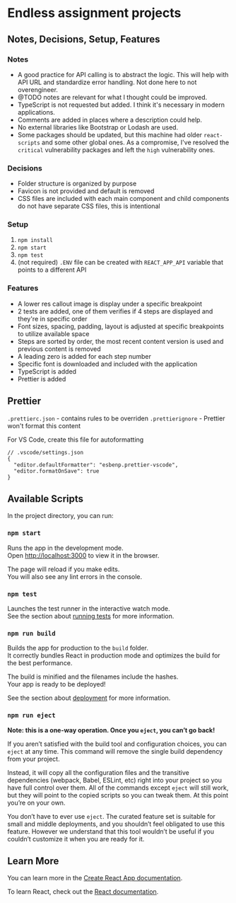 # Endless assignment projects

## Notes, Decisions, Setup, Features

### Notes

- A good practice for API calling is to abstract the logic. This will help with API URL and standardize error handling. Not done here to not overengineer.
- @TODO notes are relevant for what I thought could be improved.
- TypeScript is not requested but added. I think it's necessary in modern applications.
- Comments are added in places where a description could help.
- No external libraries like Bootstrap or Lodash are used.
- Some packages should be updated, but this machine had older `react-scripts` and some other global ones. As a compromise, I've resolved the `critical` vulnerability packages and left the `high` vulnerability ones.

### Decisions

- Folder structure is organized by purpose
- Favicon is not provided and default is removed
- CSS files are included with each main component and child components do not have separate CSS files, this is intentional

### Setup

1. `npm install`
2. `npm start`
3. `npm test`
4. (not required) `.ENV` file can be created with `REACT_APP_API` variable that points to a different API

### Features

- A lower res callout image is display under a specific breakpoint
- 2 tests are added, one of them verifies if 4 steps are displayed and they're in specific order
- Font sizes, spacing, padding, layout is adjusted at specific breakpoints to utilize available space
- Steps are sorted by order, the most recent content version is used and previous content is removed
- A leading zero is added for each step number
- Specific font is downloaded and included with the application
- TypeScript is added
- Prettier is added

## Prettier

`.prettierc.json` - contains rules to be overriden
`.prettierignore` - Prettier won't format this content

For VS Code, create this file for autoformatting

```
// .vscode/settings.json
{
  "editor.defaultFormatter": "esbenp.prettier-vscode",
  "editor.formatOnSave": true
}
```

## Available Scripts

In the project directory, you can run:

### `npm start`

Runs the app in the development mode.\
Open [http://localhost:3000](http://localhost:3000) to view it in the browser.

The page will reload if you make edits.\
You will also see any lint errors in the console.

### `npm test`

Launches the test runner in the interactive watch mode.\
See the section about [running tests](https://facebook.github.io/create-react-app/docs/running-tests) for more information.

### `npm run build`

Builds the app for production to the `build` folder.\
It correctly bundles React in production mode and optimizes the build for the best performance.

The build is minified and the filenames include the hashes.\
Your app is ready to be deployed!

See the section about [deployment](https://facebook.github.io/create-react-app/docs/deployment) for more information.

### `npm run eject`

**Note: this is a one-way operation. Once you `eject`, you can’t go back!**

If you aren’t satisfied with the build tool and configuration choices, you can `eject` at any time. This command will remove the single build dependency from your project.

Instead, it will copy all the configuration files and the transitive dependencies (webpack, Babel, ESLint, etc) right into your project so you have full control over them. All of the commands except `eject` will still work, but they will point to the copied scripts so you can tweak them. At this point you’re on your own.

You don’t have to ever use `eject`. The curated feature set is suitable for small and middle deployments, and you shouldn’t feel obligated to use this feature. However we understand that this tool wouldn’t be useful if you couldn’t customize it when you are ready for it.

## Learn More

You can learn more in the [Create React App documentation](https://facebook.github.io/create-react-app/docs/getting-started).

To learn React, check out the [React documentation](https://reactjs.org/).
